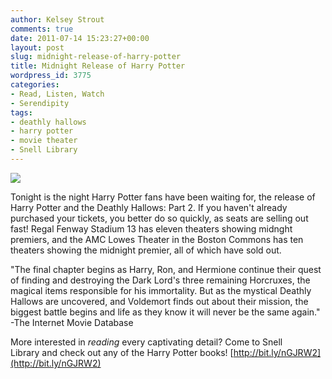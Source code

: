 ```yaml
---
author: Kelsey Strout
comments: true
date: 2011-07-14 15:23:27+00:00
layout: post
slug: midnight-release-of-harry-potter
title: Midnight Release of Harry Potter
wordpress_id: 3775
categories:
- Read, Listen, Watch
- Serendipity
tags:
- deathly hallows
- harry potter
- movie theater
- Snell Library
---
```


[![](http://www.lib.neu.edu/snippets/wp-content/uploads/2011/07/harrypotter1.jpg)](http://www.lib.neu.edu/snippets/wp-content/uploads/2011/07/harrypotter1.jpg)

Tonight is the night Harry Potter fans have been waiting for, the release of Harry Potter and the Deathly Hallows: Part 2. If you haven't already purchased your tickets, you better do so quickly, as seats are selling out fast! Regal Fenway Stadium 13 has eleven theaters showing midnght premiers, and the AMC Lowes Theater in the Boston Commons has ten theaters showing the midnight premier, all of which have sold out.

"The final chapter begins as Harry, Ron, and Hermione continue their quest of finding and destroying the Dark Lord's three remaining Horcruxes, the magical items responsible for his immortality. But as the mystical Deathly Hallows are uncovered, and Voldemort finds out about their mission, the biggest battle begins and life as they know it will never be the same again." -The Internet Movie Database

More interested in _reading_ every captivating detail? Come to Snell Library and check out any of the Harry Potter books! [http://bit.ly/nGJRW2](http://bit.ly/nGJRW2)
